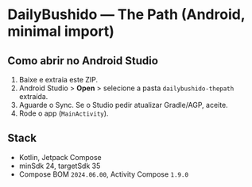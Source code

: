 
# DailyBushido — The Path (Android, minimal import)

## Como abrir no Android Studio
1. Baixe e extraia este ZIP.
2. Android Studio > **Open** > selecione a pasta `dailybushido-thepath` extraída.
3. Aguarde o Sync. Se o Studio pedir atualizar Gradle/AGP, aceite.
4. Rode o app (`MainActivity`).

## Stack
- Kotlin, Jetpack Compose
- minSdk 24, targetSdk 35
- Compose BOM `2024.06.00`, Activity Compose `1.9.0`
